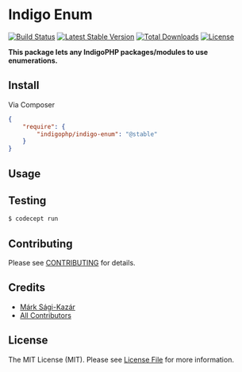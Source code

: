 # Indigo Enum

[![Build Status](https://travis-ci.org/indigophp/indigo-enum.svg?branch=develop)](https://travis-ci.org/indigophp/indigo-enum)
[![Latest Stable Version](https://poser.pugx.org/indigophp/indigo-enum/v/stable.png)](https://packagist.org/packages/indigophp/indigo-enum)
[![Total Downloads](https://poser.pugx.org/indigophp/indigo-enum/downloads.png)](https://packagist.org/packages/indigophp/indigo-enum)
[![License](https://poser.pugx.org/indigophp/indigo-enum/license.png)](https://packagist.org/packages/indigophp/indigo-enum)

**This package lets any IndigoPHP packages/modules to use enumerations.**


## Install

Via Composer

``` json
{
    "require": {
        "indigophp/indigo-enum": "@stable"
    }
}
```


## Usage


## Testing

``` bash
$ codecept run
```


## Contributing

Please see [CONTRIBUTING](https://github.com/indigophp/indigo-enum/blob/develop/CONTRIBUTING.md) for details.


## Credits

- [Márk Sági-Kazár](https://github.com/sagikazarmark)
- [All Contributors](https://github.com/indigophp/indigo-enum/contributors)


## License

The MIT License (MIT). Please see [License File](https://github.com/indigophp/indigo-enum/blob/develop/LICENSE) for more information.
